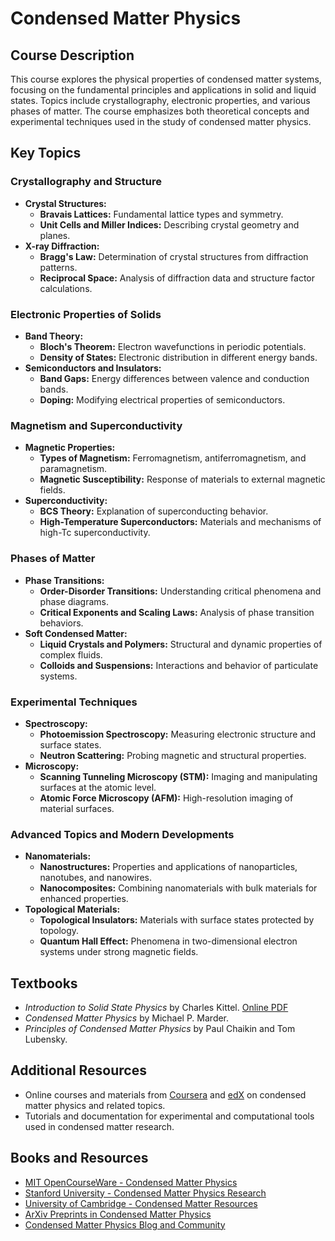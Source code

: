 # Condensed Matter Physics

## Course Description

This course explores the physical properties of condensed matter systems, focusing on the fundamental principles and applications in solid and liquid states. Topics include crystallography, electronic properties, and various phases of matter. The course emphasizes both theoretical concepts and experimental techniques used in the study of condensed matter physics.

## Key Topics

### Crystallography and Structure
- **Crystal Structures:**
  - **Bravais Lattices:** Fundamental lattice types and symmetry.
  - **Unit Cells and Miller Indices:** Describing crystal geometry and planes.
- **X-ray Diffraction:**
  - **Bragg's Law:** Determination of crystal structures from diffraction patterns.
  - **Reciprocal Space:** Analysis of diffraction data and structure factor calculations.

### Electronic Properties of Solids
- **Band Theory:**
  - **Bloch's Theorem:** Electron wavefunctions in periodic potentials.
  - **Density of States:** Electronic distribution in different energy bands.
- **Semiconductors and Insulators:**
  - **Band Gaps:** Energy differences between valence and conduction bands.
  - **Doping:** Modifying electrical properties of semiconductors.

### Magnetism and Superconductivity
- **Magnetic Properties:**
  - **Types of Magnetism:** Ferromagnetism, antiferromagnetism, and paramagnetism.
  - **Magnetic Susceptibility:** Response of materials to external magnetic fields.
- **Superconductivity:**
  - **BCS Theory:** Explanation of superconducting behavior.
  - **High-Temperature Superconductors:** Materials and mechanisms of high-Tc superconductivity.

### Phases of Matter
- **Phase Transitions:**
  - **Order-Disorder Transitions:** Understanding critical phenomena and phase diagrams.
  - **Critical Exponents and Scaling Laws:** Analysis of phase transition behaviors.
- **Soft Condensed Matter:**
  - **Liquid Crystals and Polymers:** Structural and dynamic properties of complex fluids.
  - **Colloids and Suspensions:** Interactions and behavior of particulate systems.

### Experimental Techniques
- **Spectroscopy:**
  - **Photoemission Spectroscopy:** Measuring electronic structure and surface states.
  - **Neutron Scattering:** Probing magnetic and structural properties.
- **Microscopy:**
  - **Scanning Tunneling Microscopy (STM):** Imaging and manipulating surfaces at the atomic level.
  - **Atomic Force Microscopy (AFM):** High-resolution imaging of material surfaces.

### Advanced Topics and Modern Developments
- **Nanomaterials:**
  - **Nanostructures:** Properties and applications of nanoparticles, nanotubes, and nanowires.
  - **Nanocomposites:** Combining nanomaterials with bulk materials for enhanced properties.
- **Topological Materials:**
  - **Topological Insulators:** Materials with surface states protected by topology.
  - **Quantum Hall Effect:** Phenomena in two-dimensional electron systems under strong magnetic fields.

## Textbooks
- *Introduction to Solid State Physics* by Charles Kittel. [Online PDF](http://metal.elte.hu/~groma/Anyagtudomany/kittel.pdf)
- *Condensed Matter Physics* by Michael P. Marder.
- *Principles of Condensed Matter Physics* by Paul Chaikin and Tom Lubensky.

## Additional Resources
- Online courses and materials from [Coursera](https://www.coursera.org) and [edX](https://www.edx.org) on condensed matter physics and related topics.
- Tutorials and documentation for experimental and computational tools used in condensed matter research.

## Books and Resources
- [MIT OpenCourseWare - Condensed Matter Physics](https://ocw.mit.edu/courses/physics/)
- [Stanford University - Condensed Matter Physics Research](https://physics.stanford.edu/research/condensed-matter)
- [University of Cambridge - Condensed Matter Resources](https://www.cambridge.org/core/what-we-publish/physics)
- [ArXiv Preprints in Condensed Matter Physics](https://arxiv.org/archive/cond-mat)
- [Condensed Matter Physics Blog and Community](https://www.condensedmatterphysicscommunity.com)
